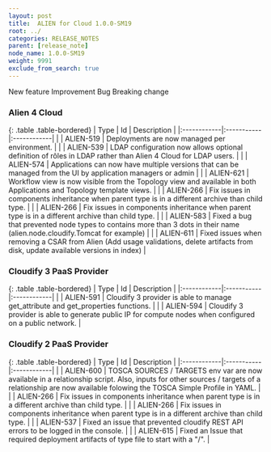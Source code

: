 ```yaml
---
layout: post
title:  ALIEN for Cloud 1.0.0-SM19
root: ../
categories: RELEASE_NOTES
parent: [release_note]
node_name: 1.0.0-SM19
weight: 9991
exclude_from_search: true
---
```





<i class="fa fa-plus text-success"></i> New feature <i class="fa fa-level-up text-primary"></i> Improvement  <i class="fa fa-bug text-danger"></i> Bug <i class="fa fa-exclamation-triangle text-warning"></i> Breaking change


### Alien 4 Cloud



  {: .table .table-bordered}
  | Type        | Id         | Description |
  |:------------|:-----------|:------------|
    |  <i class="fa fa-plus text-success"></i> | ALIEN-519 | Deployments are now managed per environment. |
    |  <i class="fa fa-plus text-success"></i> | ALIEN-539 | LDAP configuration now allows optional definition of rôles in LDAP rather than Alien 4 Cloud for LDAP users. |
    |  <i class="fa fa-plus text-success"></i> | ALIEN-574 | Applications can now have multiple versions that can be managed from the UI by application managers or admin |
      |  <i class="fa fa-level-up text-primary"></i> | ALIEN-621 | Workflow view is now visible from the Topology view and available in both Applications and Topology template views. |
      |  <i class="fa fa-bug text-danger"></i> | ALIEN-266 | Fix issues in components inheritance when parent type is in a different archive than child type. |
    |  <i class="fa fa-bug text-danger"></i> | ALIEN-266 | Fix issues in components inheritance when parent type is in a different archive than child type. |
    |  <i class="fa fa-bug text-danger"></i> | ALIEN-583 | Fixed a bug that prevented node types to contains more than 3 dots in their name (alien.node.cloudify.Tomcat for example) |
    |  <i class="fa fa-bug text-danger"></i> | ALIEN-611 | Fixed issues when removing a CSAR from Alien (Add usage validations, delete artifacts from disk, update available versions in index) |
  


### Cloudify 3 PaaS Provider



  {: .table .table-bordered}
  | Type        | Id         | Description |
  |:------------|:-----------|:------------|
    |  <i class="fa fa-plus text-success"></i> | ALIEN-591 | Cloudify 3 provider is able to manage get_attribute and get_properties functions. |
    |  <i class="fa fa-plus text-success"></i> | ALIEN-594 | Cloudify 3 provider is able to generate public IP for compute nodes when configured on a public network. |
      


### Cloudify 2 PaaS Provider



  {: .table .table-bordered}
  | Type        | Id         | Description |
  |:------------|:-----------|:------------|
      |  <i class="fa fa-level-up text-primary"></i> | ALIEN-600 | TOSCA SOURCES / TARGETS env var are now available in a relationship script. Also, inputs for other sources / targets of a relationship are now available folowing the TOSCA Simple Profile in YAML. |
      |  <i class="fa fa-bug text-danger"></i> | ALIEN-266 | Fix issues in components inheritance when parent type is in a different archive than child type. |
    |  <i class="fa fa-bug text-danger"></i> | ALIEN-266 | Fix issues in components inheritance when parent type is in a different archive than child type. |
    |  <i class="fa fa-bug text-danger"></i> | ALIEN-537 | Fixed an issue that prevented cloudify REST API errors to be logged in the console. |
    |  <i class="fa fa-bug text-danger"></i> | ALIEN-615 | Fixed an Issue that required deployment artifacts of type file to start with a "/". |
  

